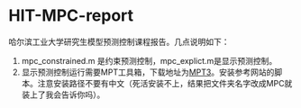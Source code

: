 # HIT-MPC-report
哈尔滨工业大学研究生模型预测控制课程报告。几点说明如下：

1. mpc_constrained.m 是约束预测控制，mpc_explict.m是显示预测控制。
2. 显示预测控制运行需要MPT工具箱，下载地址为[MPT3](https://www.mpt3.org)。安装参考网站的脚本。注意安装路径不要有中文（死活安装不上，结果把文件夹名字改成MPC就装上了我会告诉你吗）。
